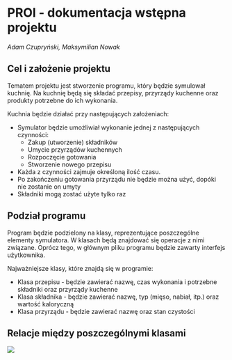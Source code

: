 # PROI - dokumentacja wstępna projektu

*Adam Czupryński, Maksymilian Nowak*

## Cel i założenie projektu

Tematem projektu jest stworzenie programu, który będzie symulował kuchnię. Na kuchnię będą się składać przepisy, przyrządy kuchenne oraz produkty potrzebne do ich wykonania.

Kuchnia będzie działać przy następujących założeniach:
- Symulator będzie umożliwiał wykonanie jednej z następujących czynności:
    - Zakup (utworzenie) składników
    - Umycie przyrządów kuchennych
    - Rozpoczęcie gotowania
    - Stworzenie nowego przepisu
- Każda z czynności zajmuje określoną ilość czasu.
- Po zakończeniu gotowania przyrządu nie będzie można użyć, dopóki nie zostanie on umyty
- Składniki mogą zostać użyte tylko raz

## Podział programu

Program będzie podzielony na klasy, reprezentujące poszczególne elementy symulatora. W klasach będą znajdować się operacje z nimi związane.
Oprócz tego, w głównym pliku programu będzie zawarty interfejs użytkownika.

Najważniejsze klasy, które znajdą się w programie:
- Klasa przepisu - będzie zawierać nazwę, czas wykonania i potrzebne składniki oraz przyrządy kuchenne
- Klasa składnika - będzie zawierać nazwę, typ (mięso, nabiał, itp.) oraz wartość kaloryczną
- Klasa przyrządu - będzie zawierać nazwę oraz stan czystości

## Relacje między poszczególnymi klasami

![](https://drive.google.com/uc?id=1sxgWBhjks9O90A9eLVgH1G7n1S8lzgmh)